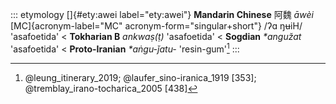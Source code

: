 ::: etymology
[]{#ety:awei label="ety:awei"} **Mandarin Chinese** 阿魏 *āwèi*
[MC]{acronym-label="MC" acronym-form="singular+short"} /ʔɑ ŋʉiH/
'asafoetida' \< **Tokharian B** *ankwaṣ(ṭ)* 'asafoetida' \< **Sogdian**
*\*angužat* 'asafoetida' \< **Proto-Iranian** *\*aṅgu-ǰatu-*
'resin-gum'[^1]
:::

[^1]: @leung_itinerary_2019; @laufer_sino-iranica_1919 [353];
    @tremblay_irano-tocharica_2005 [438]
